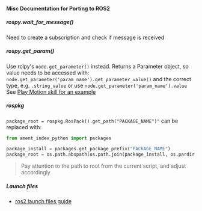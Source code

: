 #### Misc Documentation for Porting to ROS2

##### rospy.wait_for_message()
Need to create a subscription and check if message is received

##### rospy.get_param()
Use rclpy's `node.get_parameter()` instead. Returns a Parameter object, so value needs to be accessed with:
`node.get_parameter('param_name').get_parameter_value()` and the correct type, e.g. `.string_value`
or use `node.get_parameter('param_name').value`
See [Play Motion skill for an example](../skills/src/lasr_skills/play_motion.py)

##### rospkg
`package_root = rospkg.RosPack().get_path("PACKAGE_NAME")"` can be replaced with:
``` python
from ament_index_python import packages

package_install = packages.get_package_prefix("PACKAGE_NAME")
package_root = os.path.abspath(os.path.join(package_install, os.pardir, os.pardir, "PACKAGE_NAME",))
```
> Pay attention to the path to root from the current script, and adjust accordingly
 
##### Launch files
- [ros2 launch files guide](https://roboticscasual.com/tutorial-ros2-launch-files-all-you-need-to-know/)